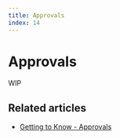 ```yaml
---
title: Approvals
index: 14
---
```


# Approvals

WIP

## Related articles

- [Getting to Know - Approvals](/boomerang-cicd/7.1.0/how-to-guide/approvals)
